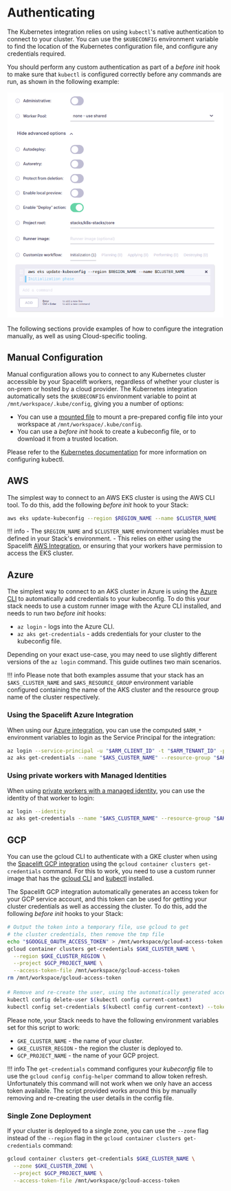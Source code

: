 # Authenticating

The Kubernetes integration relies on using `kubectl`'s native authentication to connect to your cluster. You can use the `$KUBECONFIG` environment variable to find the location of the Kubernetes configuration file, and configure any credentials required.

You should perform any custom authentication as part of a _before init_ hook to make sure that `kubectl` is configured correctly before any commands are run, as shown in the following example:

![](<../../assets/screenshots/image (110).png>)

The following sections provide examples of how to configure the integration manually, as well as using Cloud-specific tooling.

## Manual Configuration

Manual configuration allows you to connect to any Kubernetes cluster accessible by your Spacelift workers, regardless of whether your cluster is on-prem or hosted by a cloud provider. The Kubernetes integration automatically sets the `$KUBECONFIG` environment variable to point at `/mnt/workspace/.kube/config`, giving you a number of options:

- You can use a [mounted file](../../concepts/configuration/environment.md#mounted-files) to mount a pre-prepared config file into your workspace at `/mnt/workspace/.kube/config`.
- You can use a _before init_ hook to create a kubeconfig file, or to download it from a trusted location.

Please refer to the [Kubernetes documentation](https://kubernetes.io/docs/tasks/access-application-cluster/configure-access-multiple-clusters/) for more information on configuring kubectl.

## AWS

The simplest way to connect to an AWS EKS cluster is using the AWS CLI tool. To do this, add the following _before init_ hook to your Stack:

```bash
aws eks update-kubeconfig --region $REGION_NAME --name $CLUSTER_NAME
```

!!! info
    - The `$REGION_NAME` and `$CLUSTER_NAME` environment variables must be defined in your Stack's environment.
    - This relies on either using the Spacelift [AWS Integration](../../integrations/cloud-providers/aws.md), or ensuring that your workers have permission to access the EKS cluster.

## Azure

The simplest way to connect to an AKS cluster in Azure is using the [Azure CLI](https://docs.microsoft.com/en-us/cli/azure/) to automatically add credentials to your kubeconfig. To do this your stack needs to use a custom runner image with the Azure CLI installed, and needs to run two _before init_ hooks:

- `az login` - logs into the Azure CLI.
- `az aks get-credentials` - adds credentials for your cluster to the kubeconfig file.

Depending on your exact use-case, you may need to use slightly different versions of the `az login` command. This guide outlines two main scenarios.

!!! info
    Please note that both examples assume that your stack has an `$AKS_CLUSTER_NAME` and `$AKS_RESOURCE_GROUP` environment variable configured containing the name of the AKS cluster and the resource group name of the cluster respectively.

### Using the Spacelift Azure Integration

When using our [Azure integration](../../integrations/cloud-providers/azure.md#spacelift-managed-integration), you can use the computed `$ARM_*` environment variables to login as the Service Principal for the integration:

```bash
az login --service-principal -u "$ARM_CLIENT_ID" -t "$ARM_TENANT_ID" -p "$ARM_CLIENT_SECRET"
az aks get-credentials --name "$AKS_CLUSTER_NAME" --resource-group "$AKS_RESOURCE_GROUP"
```

### Using private workers with Managed Identities

When using [private workers with a managed identity](../../integrations/cloud-providers/azure.md#managed-identities), you can use the identity of that worker to login:

```bash
az login --identity
az aks get-credentials --name "$AKS_CLUSTER_NAME" --resource-group "$AKS_RESOURCE_GROUP"
```

## GCP

You can use the gcloud CLI to authenticate with a GKE cluster when using the [Spacelift GCP integration](../../integrations/cloud-providers/gcp.md) using the `gcloud container clusters get-credentials` command. For this to work, you need to use a custom runner image that has the [gcloud CLI](https://cloud.google.com/sdk/gcloud) and [kubectl](https://kubernetes.io/docs/tasks/tools/#kubectl) installed.

The Spacelift GCP integration automatically generates an access token for your GCP service account, and this token can be used for getting your cluster credentials as well as accessing the cluster. To do this, add the following _before init_ hooks to your Stack:

```bash
# Output the token into a temporary file, use gcloud to get
# the cluster credentials, then remove the tmp file
echo "$GOOGLE_OAUTH_ACCESS_TOKEN" > /mnt/workspace/gcloud-access-token
gcloud container clusters get-credentials $GKE_CLUSTER_NAME \
  --region $GKE_CLUSTER_REGION \
  --project $GCP_PROJECT_NAME \
  --access-token-file /mnt/workspace/gcloud-access-token
rm /mnt/workspace/gcloud-access-token

# Remove and re-create the user, using the automatically generated access token
kubectl config delete-user $(kubectl config current-context)
kubectl config set-credentials $(kubectl config current-context) --token=$GOOGLE_OAUTH_ACCESS_TOKEN
```

Please note, your Stack needs to have the following environment variables set for this script to work:

- `GKE_CLUSTER_NAME` - the name of your cluster.
- `GKE_CLUSTER_REGION` - the region the cluster is deployed to.
- `GCP_PROJECT_NAME` - the name of your GCP project.

!!! info
    The `get-credentials` command configures your _kubeconfig_ file to use the `gcloud config config-helper` command to allow token refresh. Unfortunately this command will not work when we only have an access token available. The script provided works around this by manually removing and re-creating the user details in the config file.

### Single Zone Deployment

If your cluster is deployed to a single zone, you can use the `--zone` flag instead of the `--region` flag in the `gcloud container clusters get-credentials` command:

```bash
gcloud container clusters get-credentials $GKE_CLUSTER_NAME \
  --zone $GKE_CLUSTER_ZONE \
  --project $GCP_PROJECT_NAME \
  --access-token-file /mnt/workspace/gcloud-access-token
```
